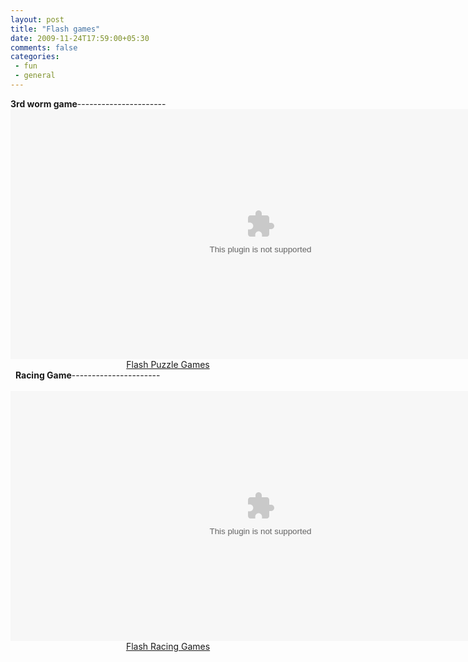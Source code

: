 ```yaml
---
layout: post
title: "Flash games"
date: 2009-11-24T17:59:00+05:30
comments: false
categories:
 - fun
 - general
---
```


<div style="text-align: left;"><b>3rd worm game</b>----------------------  <embed align="center" allowscriptaccess="never" height="400" pluginspage="http://www.macromedia.com/go/getflashplayer" quality="high" src="http://www.layoutshack.net/games/puzzle/1.swf" width="800"></embed><br /></div><div style="text-align: center;"><a href="http://www.layoutshack.net/games/puzzle/" target="_blank">Flash Puzzle Games</a><br /></div><div style="text-align: left;">&nbsp; <b>Racing Game</b>----------------------<br /></div><div style="text-align: center;">&nbsp;  <embed align="center" allowscriptaccess="never" height="400" pluginspage="http://www.macromedia.com/go/getflashplayer" quality="high" src="http://www.layoutshack.net/games/racing/2.swf" width="800"></embed><br /></div><div style="text-align: center;"><a href="http://www.layoutshack.net/games/racing/" target="_blank">Flash Racing Games</a><br /></div>
